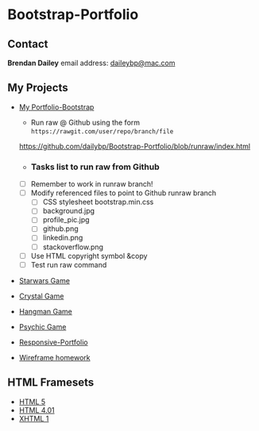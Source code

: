 # Bootstrap-Portfolio
## Contact
**Brendan Dailey** email address: daileybp@mac.com
## My Projects
- [My Portfolio-Bootstrap](https://github.com/dailybp/Bootstrap-Portfolio)
    - Run raw @ Github using the form `https://rawgit.com/user/repo/branch/file`

    https://github.com/dailybp/Bootstrap-Portfolio/blob/runraw/index.html
    - ### Tasks list to run raw from Github
    - [ ] Remember to work in runraw branch!
    - [ ] Modify referenced files to point to Github runraw branch
        - [ ] CSS stylesheet bootstrap.min.css
        - [ ] background.jpg
        - [ ] profile_pic.jpg
        - [ ] github.png
        - [ ] linkedin.png
        - [ ] stackoverflow.png
    - [ ] Use HTML copyright symbol &copy
    - [ ] Test run raw command     

- [Starwars Game](https://github.com/dailybp/Star_Wars_Game)
- [Crystal Game](https://github.com/dailybp/Crystal_Game)
- [Hangman Game](https://github.com/dailybp/Hangman_Game)
- [Psychic Game](Psychic-Game)
- [Responsive-Portfolio](https://github.com/dailybp/Responsive-Portfolio)
- [Wireframe homework](https://github.com/dailybp/HW-Wireframe)
## HTML Framesets
- [HTML 5](https://github.com/dailybp/Bootstrap-Portfolio/blob/master/html5-framework)
- [HTML 4.01](https://github.com/dailybp/Bootstrap-Portfolio/blob/master/html5-framework)
- [XHTML 1](https://github.com/dailybp/Bootstrap-Portfolio/blob/master/xhtml1_frameset)
